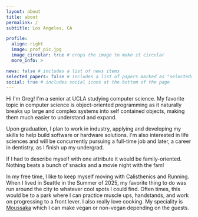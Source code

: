 ```yaml
---
layout: about
title: about
permalink: /
subtitle: Los Angeles, CA

profile:
  align: right
  image: prof_pic.jpg
  image_circular: true # crops the image to make it circular
  more_info: >

news: false # includes a list of news items
selected_papers: false # includes a list of papers marked as "selected={true}"
social: true # includes social icons at the bottom of the page
---
```


Hi I'm Greg! I'm a senior at UCLA studying computer science. My favorite topic in computer science is object-oriented programming as it naturally breaks up large and complex systems into self contained objects, making them much easier to understand and expand.

Upon graduation, I plan to work in industry, applying and developing my skills to help build software or hardware solutions. I'm also interested in life sciences and will be concurrently pursuing a full-time job and later, a career in dentistry, as I finish up my undergrad.

If I had to describe myself with one attribute it would be family-oriented. Nothing beats a bunch of snacks and a movie night with the fam!

In my free time, I like to keep myself moving with Calisthenics and Running. When I lived in Seattle in the Summer of 2025, my favorite thing to do was run around the city to whatever cool spots I could find. Often times, this would be to a park where I can practice muscle ups, handstands, and work on progressing to a front lever. I also really love cooking. My speciality is [Moussaka](https://www.google.com/search?q=moussaka+&sca_esv=2bd7f66af8684dc4&rlz=1C5CHFA_enUS934US934&sxsrf=AE3TifOP3U4ZfQY1Qp1gARsoLVZxiRP-3w%3A1759099700988&ei=NLvZaKaPPMnykPIPr47gAQ&ved=0ahUKEwim-bSGxfyPAxVJOUQIHS8HOAAQ4dUDCBA&uact=5&oq=moussaka+&gs_lp=Egxnd3Mtd2l6LXNlcnAiCW1vdXNzYWthIDIKECMYgAQYJxiKBTIKECMYgAQYJxiKBTIQEC4YgAQYsQMYQxiDARiKBTIIEAAYgAQYyQMyCxAAGIAEGJIDGIoFMgUQABiABDIFEAAYgAQyBRAAGIAEMgUQABiABDIFEAAYgARI4ARQZVhlcAF4AZABAJgBP6ABP6oBATG4AQPIAQD4AQGYAgKgAkfCAgcQIxiwAxgnwgIKEAAYsAMY1gQYR5gDAIgGAZAGCZIHATKgB8QOsgcBMbgHQ8IHAzAuMsgHBQ&sclient=gws-wiz-serp) which I can make vegan or non-vegan depending on the guests.



